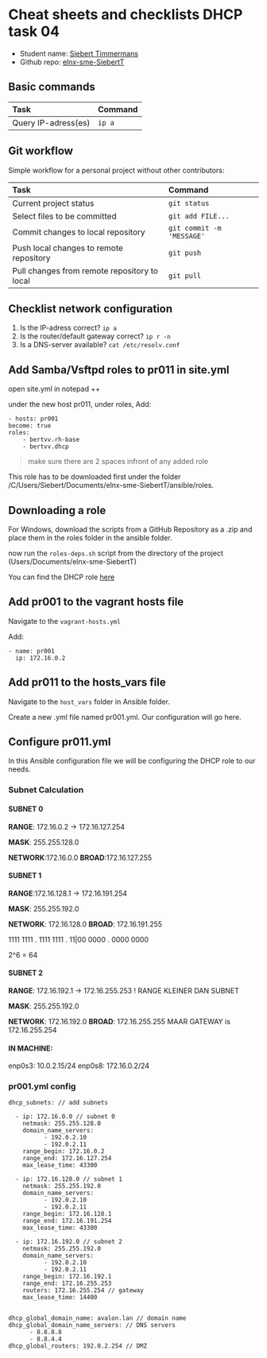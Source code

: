 # Cheat sheets and checklists DHCP task 04

- Student name: [Siebert Timmermans](https://github.com/SiebertT)
- Github repo: [elnx-sme-SiebertT](https://github.com/HoGentTIN/elnx-sme-SiebertT)

## Basic commands

| Task                | Command |
| :---                | :---    |
| Query IP-adress(es) | `ip a`  |

## Git workflow

Simple workflow for a personal project without other contributors:

| Task                                         | Command                   |
| :---                                         | :---                      |
| Current project status                       | `git status`              |
| Select files to be committed                 | `git add FILE...`         |
| Commit changes to local repository           | `git commit -m 'MESSAGE'` |
| Push local changes to remote repository      | `git push`                |
| Pull changes from remote repository to local | `git pull`                |

## Checklist network configuration

1. Is the IP-adress correct? `ip a`
2. Is the router/default gateway correct? `ip r -n`
3. Is a DNS-server available? `cat /etc/resolv.conf`

## Add Samba/Vsftpd roles to pr011 in site.yml
open site.yml in notepad ++

under the new host pr011, under roles, Add:

	- hosts: pr001
  	become: true
  	roles:
	    - bertvv.rh-base
	    - bertvv.dhcp


> make sure there are 2 spaces infront of any added role

This role has to be downloaded first under the folder /C/Users/Siebert/Documents/elnx-sme-SiebertT/ansible/roles.

## Downloading a role
For Windows, download the scripts from a GitHub Repository as a .zip and place them in the roles folder in the ansible folder.

now run the `roles-deps.sh` script from the directory of the project (Users/Documents/elnx-sme-SiebertT)

You can find the DHCP role [here](https://github.com/bertvv/ansible-role-dhcp)

## Add pr001 to the vagrant hosts file

Navigate to the `vagrant-hosts.yml`

Add:

	- name: pr001
	  ip: 172.16.0.2

## Add pr011 to the hosts_vars file

Navigate to the `host_vars` folder in Ansible folder.

Create a new .yml file named pr001.yml. Our configuration will go here.

## Configure pr011.yml
In this Ansible configuration file we will be configuring the DHCP role to our needs.

### Subnet Calculation

#### SUBNET 0
**RANGE**: 172.16.0.2 -> 172.16.127.254

**MASK**: 255.255.128.0

**NETWORK**:172.16.0.0
**BROAD**:172.16.127.255

#### SUBNET 1
**RANGE**:172.16.128.1 -> 172.16.191.254

**MASK**: 255.255.192.0

**NETWORK**: 172.16.128.0
**BROAD**: 172.16.191.255

1111 1111 . 1111 1111 . 11|00 0000 . 0000 0000

2^6 = 64

#### SUBNET 2

**RANGE**: 172.16.192.1 -> 172.16.255.253 ! RANGE KLEINER DAN SUBNET

**MASK**: 255.255.192.0

**NETWORK**: 172.16.192.0
**BROAD**: 172.16.255.255 MAAR GATEWAY is 172.16.255.254


#### IN MACHINE:

enp0s3: 10.0.2.15/24
enp0s8: 172.16.0.2/24

### pr001.yml config

```
dhcp_subnets: // add subnets

  - ip: 172.16.0.0 // subnet 0
    netmask: 255.255.128.0
    domain_name_servers:
          - 192.0.2.10
          - 192.0.2.11
    range_begin: 172.16.0.2
    range_end: 172.16.127.254
    max_lease_time: 43300

  - ip: 172.16.128.0 // subnet 1
    netmask: 255.255.192.0
    domain_name_servers:
          - 192.0.2.10
          - 192.0.2.11
    range_begin: 172.16.128.1
    range_end: 172.16.191.254
    max_lease_time: 43300

  - ip: 172.16.192.0 // subnet 2
    netmask: 255.255.192.0
    domain_name_servers:
          - 192.0.2.10
          - 192.0.2.11
    range_begin: 172.16.192.1
    range_end: 172.16.255.253
    routers: 172.16.255.254 // gateway
    max_lease_time: 14400


dhcp_global_domain_name: avalon.lan // domain name
dhcp_global_domain_name_servers: // DNS servers
      - 8.8.8.8
      - 8.8.4.4
dhcp_global_routers: 192.0.2.254 // DMZ

```
